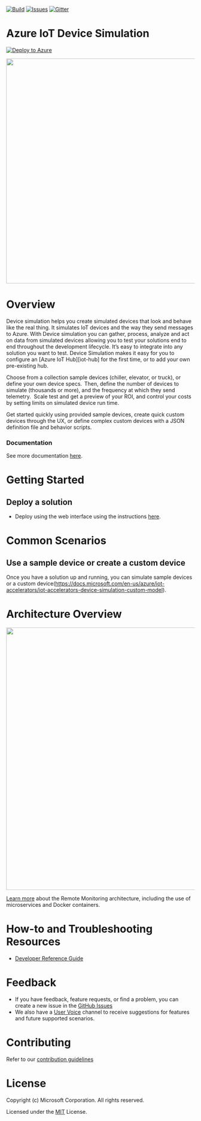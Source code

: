[![Build][build-badge]][build-url]
[![Issues][issues-badge]][issues-url]
[![Gitter][gitter-badge]][gitter-url]

Azure IoT Device Simulation
========
[![Deploy to Azure](http://azuredeploy.net/deploybutton.png)](https://www.azureiotsolutions.com/Accelerators#solutions/types/DS)


<div align="center">
<img src="https://user-images.githubusercontent.com/33666587/39657377-33612fc8-4fbc-11e8-98a8-58906236238a.png" width="600" height="auto"/>
</div>

Overview
========

Device simulation helps you create simulated devices that look and behave like the real thing. It simulates IoT devices and the way they send messages to Azure. With Device simulation you can gather, process, analyze and act on data from simulated devices allowing you to test your solutions end to end throughout the development lifecycle. It’s easy to integrate into any solution you want to test. Device Simulation makes it easy for you to configure an [Azure IoT Hub][iot-hub] for the first time, or to add your own pre-existing hub.

Choose from a collection sample devices (chiller, elevator, or truck), or define your own device specs.  Then, define the number of devices to simulate (thousands or more), and the frequency at which they send telemetry.  Scale test and get a preview of your ROI, and control your costs by setting limits on simulated device run time.  

Get started quickly using provided sample devices, create quick custom devices through the UX, or define complex custom devices with a JSON definition file and behavior scripts.

### Documentation
See more documentation [here](https://docs.microsoft.com/en-us/azure/iot-accelerators/quickstart-device-simulation-deploy).

Getting Started
===============

## Deploy a solution
* Deploy using the web interface using the instructions [here](https://docs.microsoft.com/en-us/azure/iot-accelerators/quickstart-device-simulation-deploy).

Common Scenarios
================
## Use a sample device or create a custom device
Once you have a solution up and running, you can simulate sample devices or a custom device(https://docs.microsoft.com/en-us/azure/iot-accelerators/iot-accelerators-device-simulation-custom-model). 

Architecture Overview
=====================
<div align="center">
<img src="simarch.png" width="700" height="auto"/>
</div>

[Learn more](https://docs.microsoft.com/azure/iot-suite/iot-suite-remote-monitoring-sample-walkthrough) about the Remote Monitoring architecture, including the use of microservices and Docker containers.

How-to and Troubleshooting Resources
====================================
* [Developer Reference Guide](https://github.com/Azure/device-simulation-dotnet/wiki/Simulation-Service-Developer-Reference-Guide)

Feedback
========
* If you have feedback, feature requests, or find a problem, you can create
  a new issue in the [GitHub Issues][issues-url]
* We also have a [User Voice](https://feedback.azure.com/forums/321918-azure-iot) channel to receive suggestions for features and future supported scenarios.

Contributing
============
Refer to our [contribution guidelines](docs/CONTRIBUTING.md)

License
=======
Copyright (c) Microsoft Corporation. All rights reserved.

Licensed under the [MIT](LICENSE) License.

[build-badge]: https://img.shields.io/travis/Azure/azure-iot-pcs-simulation.svg
[build-url]: https://travis-ci.org/Azure/azure-iot-pcs-simulation
[issues-badge]: https://img.shields.io/github/issues/azure/azure-iot-pcs-simulation.svg
[issues-url]: https://github.com/azure/azure-iot-pcs-simulation/issues
[gitter-badge]: https://img.shields.io/gitter/room/azure/iot-solutions.js.svg
[gitter-url]: https://gitter.im/Azure/iot-solutions
